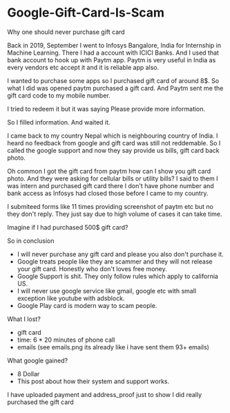 # Google-Gift-Card-Is-Scam
Why one should never purchase gift card


Back in 2019, September I went to Infosys Bangalore, India for Internship in Machine Learning. There I had a account with ICICI Banks. And I used that bank account to hook up with Paytm app. Paytm is very useful in India as every vendors etc accept it and it is reliable app also.

I wanted to purchase some apps so I purchased gift card of around 8$. So what I did was opened paytm purchased a gift card. And Paytm sent me the gift card code to my mobile number.

I tried to redeem it but it was saying Please provide more information.


So I filled information. And waited it.

I came back to my country Nepal which is neighbouring country of India. I heard no feedback from google and gift card was still not reddemable. So I called the google support and now they say provide us bills, gift card back photo. 

Oh common I got the gift card from paytm how can I show you gift card photo. And they were asking for cellular bills or utility bills? I said to them I was intern and purchased gift card there I don't have phone number and bank access as Infosys had closed those before I came to my country.

I submiteed forms like 11 times providing screenshot of paytm etc but no they don't reply. They just say due to high volume of cases it can take time.


Imagine if I had purchased 500$ gift card? 

So in conclusion
- I will never purchase any gift card and please you also don't purchase it.
- Google treats people like they are scammer and they will not release your gift card. Honestly who don't loves free money.
- Google Support is shit. They only follow rules which apply to california US.
- I will never use google service like gmail, google etc with small exception like youtube with adsblock.
- Google Play card is modern way to scam people.

What I lost?
- gift card
- time: 6 * 20 minutes of phone call
- emails (see emails.png its already like i have sent them 93+ emails)

What google gained?
- 8 Dollar 
- This post about how their system and support works.


I have uploaded payment and address_proof just to show I did really purchased the gift card
